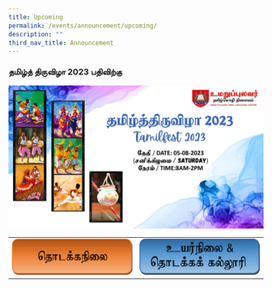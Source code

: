 ```yaml
---
title: Upcoming
permalink: /events/announcement/upcoming/
description: ""
third_nav_title: Announcement
---
```

### தமிழ்த் திருவிழா 2023 பதிவிற்கு

<img alt="" src="/images/Tamilfest2023/testing3.jpg">

|   |   |
|---|---|
|  <a href="https://form.gov.sg/6493d392e9e46200116b68d1"><img target="blank" src="/images/Tamilfest2023/primary.png"> </a> | <a target="blank" href="https://form.gov.sg/6493dec5e3562000126d80f6"><img src="/images/Tamilfest2023/secondary.png"> </a>  |